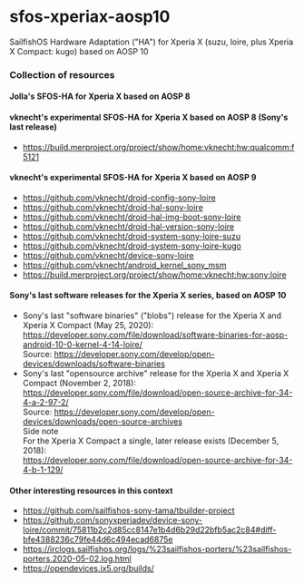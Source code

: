 # sfos-xperiax-aosp10
SailfishOS Hardware Adaptation ("HA") for Xperia X (suzu, loire, plus Xperia X Compact: kugo) based on AOSP 10

### Collection of resources

#### Jolla's SFOS-HA for Xperia X based on AOSP 8

#### vknecht's experimental SFOS-HA for Xperia X based on AOSP 8 (Sony's last release)
* https://build.merproject.org/project/show/home:vknecht:hw:qualcomm:f5121

#### vknecht's experimental SFOS-HA for Xperia X based on AOSP 9
* https://github.com/vknecht/droid-config-sony-loire
* https://github.com/vknecht/droid-hal-sony-loire
* https://github.com/vknecht/droid-hal-img-boot-sony-loire
* https://github.com/vknecht/droid-hal-version-sony-loire
* https://github.com/vknecht/droid-system-sony-loire-suzu
* https://github.com/vknecht/droid-system-sony-loire-kugo
* https://github.com/vknecht/device-sony-loire
* https://github.com/vknecht/android_kernel_sony_msm
* https://build.merproject.org/project/show/home:vknecht:hw:sony:loire

#### Sony's last software releases for the Xperia X series, based on AOSP 10
* Sony's last "software binaries" ("blobs") release for the Xperia X and Xperia X Compact (May 25, 2020):<br />
  https://developer.sony.com/file/download/software-binaries-for-aosp-android-10-0-kernel-4-14-loire/<br />
  Source: https://developer.sony.com/develop/open-devices/downloads/software-binaries<br />
* Sony's last "opensource archive" release for the Xperia X and Xperia X Compact (November 2, 2018):<br />
  https://developer.sony.com/file/download/open-source-archive-for-34-4-a-2-97-2/<br />
  Source: https://developer.sony.com/develop/open-devices/downloads/open-source-archives<br />
  Side note<br />
  For the  Xperia X Compact a single, later release exists (December 5, 2018):<br />
  https://developer.sony.com/file/download/open-source-archive-for-34-4-b-1-129/<br />
  
#### Other interesting resources in this context
* https://github.com/sailfishos-sony-tama/tbuilder-project
* https://github.com/sonyxperiadev/device-sony-loire/commit/75811b2c2d85cc8147e1b4d6b29d22bfb5ac2c84#diff-bfe4388236c79fe44d6c494ecad6875e
* https://irclogs.sailfishos.org/logs/%23sailfishos-porters/%23sailfishos-porters.2020-05-02.log.html
* https://opendevices.ix5.org/builds/
